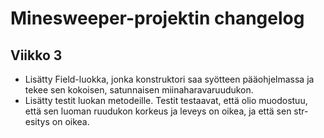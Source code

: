 # Minesweeper-projektin changelog

## Viikko 3

- Lisätty Field-luokka, jonka konstruktori saa syötteen pääohjelmassa ja tekee sen kokoisen, satunnaisen miinaharavaruudukon.
- Lisätty testit luokan metodeille. Testit testaavat, että olio muodostuu, että sen luoman ruudukon korkeus ja leveys on oikea, ja että sen str-esitys on oikea.